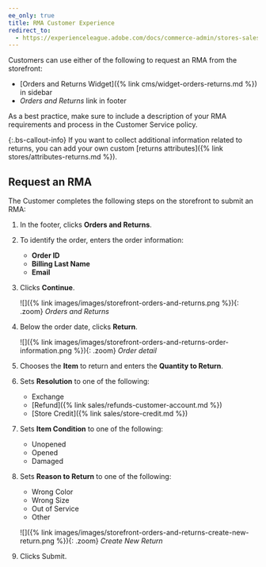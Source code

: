 ```yaml
---
ee_only: true
title: RMA Customer Experience
redirect_to:
  - https://experienceleague.adobe.com/docs/commerce-admin/stores-sales/order-management/returns/rma-customer-experience.html
---
```


Customers can use either of the following to request an RMA from the storefront:

- [Orders and Returns Widget]({% link cms/widget-orders-returns.md %}) in sidebar
- _Orders and Returns_ link in footer

As a best practice, make sure to include a description of your RMA requirements and process in the Customer Service policy.

{:.bs-callout-info}
If you want to collect additional information related to returns, you can add your own custom [returns attributes]({% link stores/attributes-returns.md %}).

## Request an RMA

The Customer completes the following steps on the storefront to submit an RMA:

1. In the footer, clicks **Orders and Returns**.

1. To identify the order, enters the order information:

   - **Order ID**
   - **Billing Last Name**
   - **Email**

1. Clicks **Continue**.

   ![]({% link images/images/storefront-orders-and-returns.png %}){: .zoom}
   _Orders and Returns_

1. Below the order date, clicks **Return**.

   ![]({% link images/images/storefront-orders-and-returns-order-information.png %}){: .zoom}
   _Order detail_

1. Chooses the **Item** to return and enters the **Quantity to Return**.

1. Sets **Resolution** to one of the following:

   - Exchange
   - [Refund]({% link sales/refunds-customer-account.md %})
   - [Store Credit]({% link sales/store-credit.md %})

1. Sets **Item Condition** to one of the following:

   - Unopened
   - Opened
   - Damaged

1. Sets **Reason to Return** to one of the following:

   - Wrong Color
   - Wrong Size
   - Out of Service
   - Other

    ![]({% link images/images/storefront-orders-and-returns-create-new-return.png %}){: .zoom}
    _Create New Return_

1. Clicks <span class="btn">Submit</span>.
